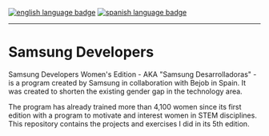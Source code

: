 <a href="https://github.com/RossattiSM/Samsung-Developers/blob/main/README.md"><img src="https://img.shields.io/badge/lang-en-orange" alt="english language badge" /></a> <a href="https://github.com/RossattiSM/Samsung-Developers/blob/main/README.es.md"> <img src="https://img.shields.io/badge/lang-es-blue"  alt="spanish language badge" /> </a>
<hr>

# Samsung Developers

Samsung Developers Women's Edition - AKA "Samsung Desarrolladoras" - is a program created by Samsung in collaboration with Bejob in Spain. It was created to shorten the existing gender gap in the technology area.

The program has already trained more than 4,100 women since its first edition with a program to motivate and interest women in STEM disciplines. This repository contains the projects and exercises I did in its 5th edition. 
